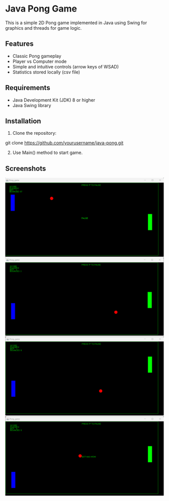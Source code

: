 # Java Pong Game

This is a simple 2D Pong game implemented in Java using Swing for graphics and threads for game logic.

## Features

- Classic Pong gameplay
- Player vs Computer mode
- Simple and intuitive controls (arrow keys of WSAD)
- Statistics stored locally (csv file)

## Requirements

- Java Development Kit (JDK) 8 or higher
- Java Swing library

## Installation

1. Clone the repository:

git clone https://github.com/yourusername/java-pong.git

2. Use Main() method to start game.


## Screenshots
![Pong Screenshot](screens/pong1.png)
![Pong Screenshot](screens/pong2.png)
![Pong Screenshot](screens/pong3.png)
![Pong Screenshot](screens/pong4.png)
